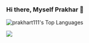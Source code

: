 ### Hi there, Myself Prakhar 👋

<!-- ![prakhart111's Stats](https://github-readme-stats.vercel.app/api?username=prakhart111&theme=vue-dark&show_icons=true&hide_border=true&count_private=true) -->

![prakhart111's Top Languages](https://github-readme-stats.vercel.app/api/top-langs/?username=prakhart111&theme=vue-dark&show_icons=true&hide_border=true&layout=compact)

![](https://komarev.com/ghpvc/?username=prakhart111)
<!--
**prakhart111/prakhart111** is a ✨ _special_ ✨ repository because its `README.md` (this file) appears on your GitHub profile.

Here are some ideas to get you started:

- 🔭 I’m currently working on ...
- 🌱 I’m currently learning ...
- 👯 I’m looking to collaborate on ...
- 🤔 I’m looking for help with ...
- 💬 Ask me about ...
- 📫 How to reach me: ...
- 😄 Pronouns: ...
- ⚡ Fun fact: ...
-->
